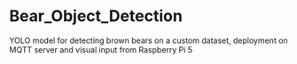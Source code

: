 # Bear_Object_Detection
YOLO model for detecting brown bears on a custom dataset, deployment on MQTT server and visual input from Raspberry Pi 5
